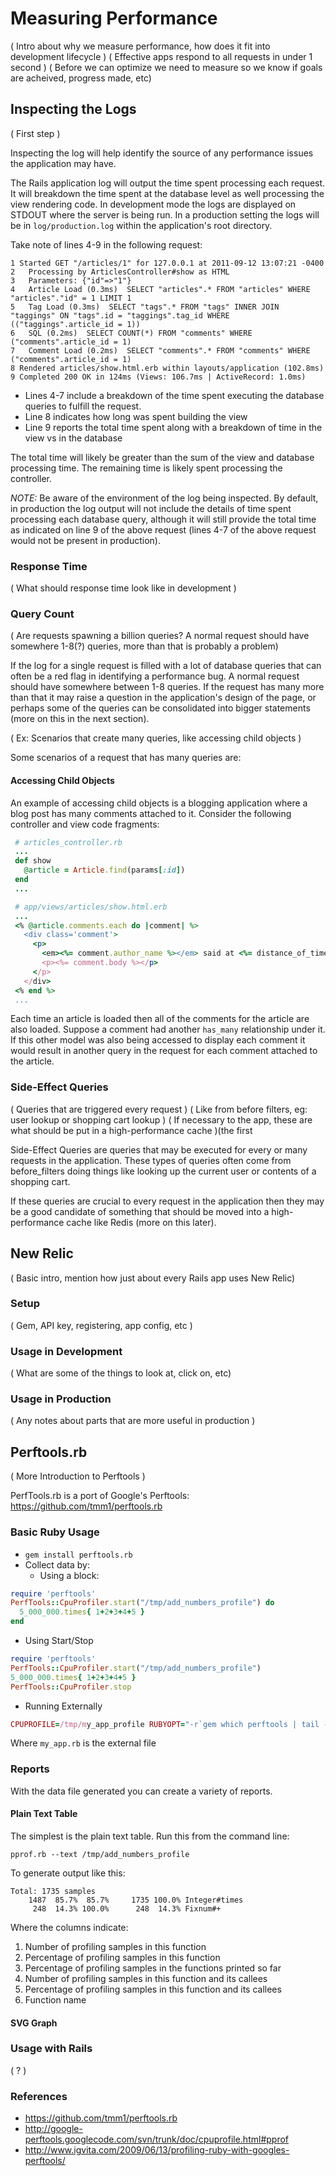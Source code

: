 # Measuring Performance

( Intro about why we measure performance, how does it fit into development lifecycle )
( Effective apps respond to all requests in under 1 second )
( Before we can optimize we need to measure so we know if goals are acheived, progress made, etc)

## Inspecting the Logs

( First step )

Inspecting the log will help identify the source of any performance issues the application may have.

The Rails application log will output the time spent processing each request.  It will breakdown the time spent at the database level as well processing the view rendering code.  In development mode the logs are displayed on STDOUT where the server is being run.  In a production setting the logs will be in `log/production.log` within the application's root directory.

Take note of lines 4-9 in the following request:

```text
1 Started GET "/articles/1" for 127.0.0.1 at 2011-09-12 13:07:21 -0400
2   Processing by ArticlesController#show as HTML
3   Parameters: {"id"=>"1"}
4   Article Load (0.3ms)  SELECT "articles".* FROM "articles" WHERE "articles"."id" = 1 LIMIT 1
5   Tag Load (0.3ms)  SELECT "tags".* FROM "tags" INNER JOIN "taggings" ON "tags".id = "taggings".tag_id WHERE (("taggings".article_id = 1))
6   SQL (0.2ms)  SELECT COUNT(*) FROM "comments" WHERE ("comments".article_id = 1)
7   Comment Load (0.2ms)  SELECT "comments".* FROM "comments" WHERE ("comments".article_id = 1)
8 Rendered articles/show.html.erb within layouts/application (102.8ms)
9 Completed 200 OK in 124ms (Views: 106.7ms | ActiveRecord: 1.0ms)
```

* Lines 4-7 include a breakdown of the time spent executing the database queries to fulfill the request.
* Line 8 indicates how long was spent building the view
* Line 9 reports the total time spent along with a breakdown of time in the view vs in the database

The total time will likely be greater than the sum of the view and database processing time.  The remaining time is likely spent processing the controller.

*NOTE:* Be aware of the environment of the log being inspected.  By default, in production the log output will not include the details of time spent processing each database query, although it will still provide the total time as indicated on line 9 of the above request (lines 4-7 of the above request would not be present in production).

### Response Time

( What should response time look like in development )

### Query Count

( Are requests spawning a billion queries? A normal request should have somewhere 1-8(?) queries, more than that is probably a problem)

If the log for a single request is filled with a lot of database queries that can often be a red flag in identifying a performance bug.  A normal request should have somewhere between 1-8 queries.  If the request has many more than that it may raise a question in the application's design of the page, or perhaps some of the queries can be consolidated into bigger statements (more on this in the next section).

( Ex: Scenarios that create many queries, like accessing child objects )

Some scenarios of a request that has many queries are:

#### Accessing Child Objects

An example of accessing child objects is a blogging application where a blog post has many comments attached to it.  Consider the following controller and view code fragments:

```ruby
 # articles_controller.rb
 ...
 def show
   @article = Article.find(params[:id])
 end
 ...

 # app/views/articles/show.html.erb
 ...
 <% @article.comments.each do |comment| %>
   <div class='comment'>
     <p>
       <em><%= comment.author_name %></em> said at <%= distance_of_time_in_words(@article.created_at, comment.created_at) %> later:</p>
       <p><%= comment.body %></p>
     </p>
   </div>
 <% end %>
 ...
```

Each time an article is loaded then all of the comments for the article are also loaded.  Suppose a comment had another `has_many` relationship under it.  If this other model was also being accessed to display each comment it would result in another query in the request for each comment attached to the article.

### Side-Effect Queries

( Queries that are triggered every request )
( Like from before filters, eg: user lookup or shopping cart lookup )
( If necessary to the app, these are what should be put in a high-performance cache )(the first

Side-Effect Queries are queries that may be executed for every or many requests in the application.  These types of queries often come from before_filters doing things like looking up the current user or contents of a shopping cart.

If these queries are crucial to every request in the application then they may be a good candidate of something that should be moved into a high-performance cache like Redis (more on this later).

## New Relic

( Basic intro, mention how just about every Rails app uses New Relic)

### Setup

( Gem, API key, registering, app config, etc )

### Usage in Development

( What are some of the things to look at, click on, etc)

### Usage in Production

( Any notes about parts that are more useful in production )

## Perftools.rb

( More Introduction to Perftools )

PerfTools.rb is a port of Google's Perftools: https://github.com/tmm1/perftools.rb

### Basic Ruby Usage

* `gem install perftools.rb`
* Collect data by:
  * Using a block:

```ruby
require 'perftools'
PerfTools::CpuProfiler.start("/tmp/add_numbers_profile") do
  5_000_000.times{ 1+2+3+4+5 }
end
```

  * Using Start/Stop

```ruby
require 'perftools'
PerfTools::CpuProfiler.start("/tmp/add_numbers_profile")
5_000_000.times{ 1+2+3+4+5 }
PerfTools::CpuProfiler.stop
```

  * Running Externally

```ruby
CPUPROFILE=/tmp/my_app_profile RUBYOPT="-r`gem which perftools | tail -1`" ruby my_app.rb
```

Where `my_app.rb` is the external file

### Reports

With the data file generated you can create a variety of reports. 

#### Plain Text Table

The simplest is the plain text table. Run this from the command line:

```
pprof.rb --text /tmp/add_numbers_profile
```

To generate output like this:

```
Total: 1735 samples
    1487  85.7%  85.7%     1735 100.0% Integer#times
     248  14.3% 100.0%      248  14.3% Fixnum#+
```

Where the columns indicate:

1. Number of profiling samples in this function
2. Percentage of profiling samples in this function
3. Percentage of profiling samples in the functions printed so far
4. Number of profiling samples in this function and its callees
5. Percentage of profiling samples in this function and its callees
6. Function name

#### SVG Graph

### Usage with Rails

( ? )

### References

* https://github.com/tmm1/perftools.rb
* http://google-perftools.googlecode.com/svn/trunk/doc/cpuprofile.html#pprof
* http://www.igvita.com/2009/06/13/profiling-ruby-with-googles-perftools/
